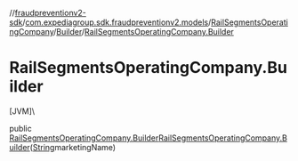 //[fraudpreventionv2-sdk](../../../../index.md)/[com.expediagroup.sdk.fraudpreventionv2.models](../../index.md)/[RailSegmentsOperatingCompany](../index.md)/[Builder](index.md)/[RailSegmentsOperatingCompany.Builder](-rail-segments-operating-company.-builder.md)

# RailSegmentsOperatingCompany.Builder

[JVM]\

public [RailSegmentsOperatingCompany.Builder](index.md)[RailSegmentsOperatingCompany.Builder](-rail-segments-operating-company.-builder.md)([String](https://docs.oracle.com/javase/8/docs/api/java/lang/String.html)marketingName)

